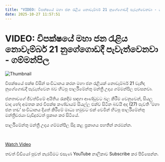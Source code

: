 ```yaml
---
title: "VIDEO: විපක්ෂයේ මහා ජන රැළිය නොවැම්බර් 21 නුගේගොඩදී පැවැත්වෙනවා - ගම්මන්පිල"
date: 2025-10-27 11:57:51
---
```


# VIDEO: විපක්ෂයේ මහා ජන රැළිය නොවැම්බර් 21 නුගේගොඩදී පැවැත්වෙනවා - ගම්මන්පිල

![Thumbnail](https://helakuru.sgp1.cdn.digitaloceanspaces.com/esana/images/lib/udaya-gammanpila-november-jk.jpg)

විපක්ෂයේ පක්ෂ විසින් සංවිධානය කරන මහා ජන රැළියක් නොවැම්බර් 21 වැනිදා නුගේගොඩදී පැවැත්වෙන බව හිටපු පාර්ලිමේන්තු මන්ත්‍රී උදය ගම්මන්පිල පවසනවා.

ජනතාවගේ ජීවත්වීමේ අයිතිය රැකදීම සඳහා ආණ්ඩුවට බල කිරීම වෙනුවෙන්, සියලු වාද භේද අමතක කර විපක්ෂ කණ්ඩායම් සියල්ල එක්ව සිටින බවයි අද (27) පැවති ‘මහා ජන හඬ’ සංවිධානය දියත් කිරීමේ මාධ්‍ය හමුවට එක් වෙමින් හිටපු පාර්ලිමේන්තු මන්ත්‍රීවරයා වැඩිදුරටත් ප්‍රකාශ කර සිටියේ.

පාර්ලිමේන්තු මන්ත්‍රී උදය ගම්මන්පිල සිදු කළ ප්‍රකාශය පහතින් නරඹන්න.

 

[Watch Video](https://youtube.com/embed/B0OJC-jZbns)

තවත් වීඩියෝ පුවත් නැරඹීමට එසැණ YouTube නාලිකාව Subscribe කර පිවිසෙන්න.

